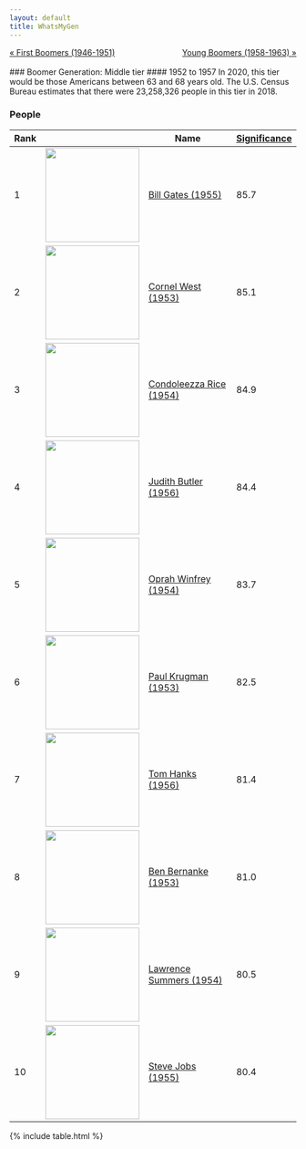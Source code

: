 ```yaml
---
layout: default
title: WhatsMyGen
---
```

<div style="overflow: hidden"><a href="/WhatsMyGen/generations/boomer-first.html" class="previous" style="float: left !important">&laquo; First Boomers (1946-1951)</a><a href="/WhatsMyGen/generations/boomer-young.html" class="next" style="float: right !important">Young Boomers (1958-1963) &raquo;</a></div>
<br>
### Boomer Generation: Middle tier
#### 1952 to 1957
In 2020, this tier would be those Americans between 63 and 68 years old. The U.S. Census Bureau estimates that there were 23,258,326 people in this tier in 2018. 

### People

Rank |     | Name                               | <a href="/WhatsMyGen/FAQ.html#Significance">Significance</a> 
---- | --- | ---------------------------------- | -------- 
1    | <img src="https://upload.wikimedia.org/wikipedia/commons/0/01/Bill_Gates_July_2014.jpg" width="165" /> | [Bill Gates (1955)](https://en.wikipedia.org/wiki/Bill_Gates) | 85.7
2    | <img src="https://upload.wikimedia.org/wikipedia/commons/7/74/Cornel_West_by_Gage_Skidmore.jpg" width="165" /> | [Cornel West (1953)](https://en.wikipedia.org/wiki/Cornel_West) | 85.1
3    | <img src="https://upload.wikimedia.org/wikipedia/commons/4/42/Condoleezza_Rice_cropped.jpg" width="165" /> | [Condoleezza Rice (1954)](https://en.wikipedia.org/wiki/Condoleezza_Rice) | 84.9
4    | <img src="https://upload.wikimedia.org/wikipedia/commons/b/bf/JudithButler2013.jpg" width="165" /> | [Judith Butler (1956)](https://en.wikipedia.org/wiki/Judith_Butler) | 84.4
5    | <img src="https://upload.wikimedia.org/wikipedia/commons/b/bf/Oprah_in_2014.jpg" width="165" /> | [Oprah Winfrey (1954)](https://en.wikipedia.org/wiki/Oprah_Winfrey) | 83.7
6    | <img src="https://upload.wikimedia.org/wikipedia/commons/4/48/Paul_Krugman-press_conference_Dec_07th%2C_2008-8.jpg" width="165" /> | [Paul Krugman (1953)](https://en.wikipedia.org/wiki/Paul_Krugman) | 82.5
7    | <img src="https://upload.wikimedia.org/wikipedia/commons/f/fb/Tom_Hanks_2016.jpg" width="165" /> | [Tom Hanks (1956)](https://en.wikipedia.org/wiki/Tom_Hanks) | 81.4
8    | <img src="https://upload.wikimedia.org/wikipedia/commons/3/3f/Ben_Bernanke_official_portrait.jpg" width="165" /> | [Ben Bernanke (1953)](https://en.wikipedia.org/wiki/Ben_Bernanke) | 81.0
9    | <img src="https://upload.wikimedia.org/wikipedia/commons/5/5a/Lawrence_Summers_2012.jpg" width="165" /> | [Lawrence Summers (1954)](https://en.wikipedia.org/wiki/Lawrence_Summers) | 80.5
10   | <img src="https://upload.wikimedia.org/wikipedia/commons/f/f5/Steve_Jobs_Headshot_2010-CROP2.jpg" width="165" /> | [Steve Jobs (1955)](https://en.wikipedia.org/wiki/Steve_Jobs) | 80.4

{% include table.html %}

